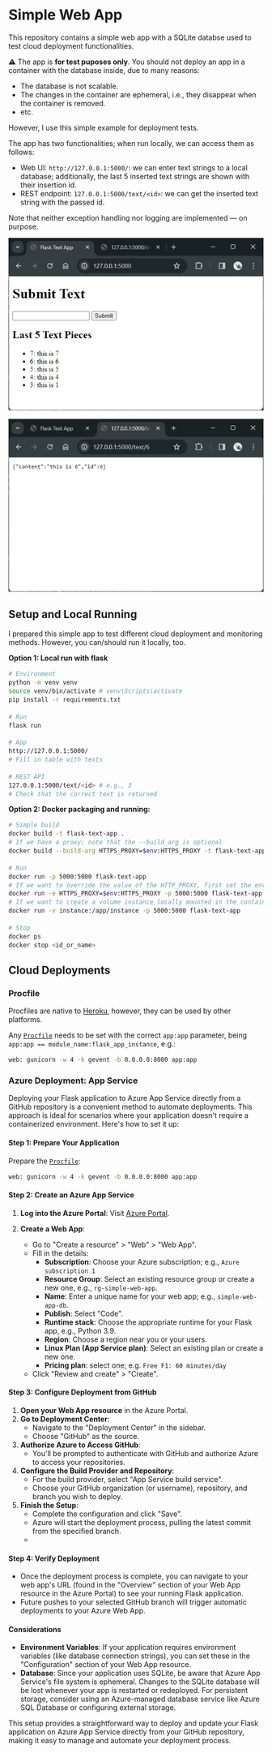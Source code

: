 # Simple Web App

This repository contains a simple web app with a SQLite databse used to test cloud deployment functionalities.

:warning: The app is **for test puposes only**. You should not deploy an app in a container with the database inside, due to many reasons:

- The database is not scalable.
- The changes in the container are ephemeral, i.e., they disappear when the container is removed.
- etc.

However, I use this simple example for deployment tests.

The app has two functionalities; when run locally, we can access them as follows:

- Web UI: `http://127.0.0.1:5000/`: we can enter text strings to a local database; additionally, the last 5 inserted text strings are shown with their insertion id.
- REST endpoint: `127.0.0.1:5000/text/<id>`: we can get the inserted text string with the passed id.

Note that neither exception handling nor logging are implemented &mdash; on purpose.

![Simple Web App: Insert entries to a DB](./assets/simple_web_app_db.jpg)

![Simple Web App: REAST API call](./assets/simple_web_app_rest.jpg)

## Setup and Local Running

I prepared this simple app to test different cloud deployment and monitoring methods. However, you can/should run it locally, too.

**Option 1: Local run with flask**

```bash
# Environment
python -m venv venv
source venv/bin/activate # venv\Scripts\activate
pip install -r requirements.txt

# Run
flask run

# App
http://127.0.0.1:5000/
# Fill in table with texts

# REST API
127.0.0.1:5000/text/<id> # e.g., 3
# Check that the correct text is returned
```

**Option 2: Docker packaging and running:**

```bash
# Simple build
docker build -t flask-text-app .
# If we have a proxy; note that the --build_arg is optional
docker build --build-arg HTTPS_PROXY=$env:HTTPS_PROXY -t flask-text-app .

# Run
docker run -p 5000:5000 flask-text-app
# If we want to override the value of the HTTP_PROXY, first set the environment variable, then:
docker run -e HTTPS_PROXY=$env:HTTPS_PROXY -p 5000:5000 flask-text-app
# If we want to create a volume instance locally mounted in the contained; that's where the DB is saved by default
docker run -v instance:/app/instance -p 5000:5000 flask-text-app

# Stop
docker ps
docker stop <id_or_name>
```

## Cloud Deployments

### Procfile

Procfiles are native to [Heroku](https://www.heroku.com/), however, they can be used by other platforms.

Any [`Procfile`](./Procfile) needs to be set with the correct `app:app` parameter, being `app:app == module_name:flask_app_instance`, e.g.:

```bash
web: gunicorn -w 4 -k gevent -b 0.0.0.0:8000 app:app
```

### Azure Deployment: App Service

Deploying your Flask application to Azure App Service directly from a GitHub repository is a convenient method to automate deployments. This approach is ideal for scenarios where your application doesn't require a containerized environment. Here's how to set it up:

#### Step 1: Prepare Your Application

Prepare the [`Procfile`](./Procfile):

```bash
web: gunicorn -w 4 -k gevent -b 0.0.0.0:8000 app:app
```

#### Step 2: Create an Azure App Service

1. **Log into the Azure Portal**: Visit [Azure Portal](https://portal.azure.com/).
2. **Create a Web App**:

   - Go to "Create a resource" > "Web" > "Web App".
   - Fill in the details:
     - **Subscription**: Choose your Azure subscription; e.g., `Azure subscription 1`
     - **Resource Group**: Select an existing resource group or create a new one, e.g., `rg-simple-web-app`.
     - **Name**: Enter a unique name for your web app; e.g., `simple-web-app-db`.
     - **Publish**: Select "Code".
     - **Runtime stack**: Choose the appropriate runtime for your Flask app, e.g., Python 3.9.
     - **Region**: Choose a region near you or your users.
     - **Linux Plan (App Service plan)**: Select an existing plan or create a new one.
     - **Pricing plan**: select one; e.g. `Free F1: 60 minutes/day`
   - Click "Review and create" > "Create".

#### Step 3: Configure Deployment from GitHub

1. **Open your Web App resource** in the Azure Portal.
2. **Go to Deployment Center**:
   - Navigate to the "Deployment Center" in the sidebar.
   - Choose "GitHub" as the source.
3. **Authorize Azure to Access GitHub**:
   - You'll be prompted to authenticate with GitHub and authorize Azure to access your repositories.
4. **Configure the Build Provider and Repository**:
   - For the build provider, select "App Service build service".
   - Choose your GitHub organization (or username), repository, and branch you wish to deploy.
5. **Finish the Setup**:
   - Complete the configuration and click "Save".
   - Azure will start the deployment process, pulling the latest commit from the specified branch.
   - 

#### Step 4: Verify Deployment

- Once the deployment process is complete, you can navigate to your web app's URL (found in the "Overview" section of your Web App resource in the Azure Portal) to see your running Flask application.
- Future pushes to your selected GitHub branch will trigger automatic deployments to your Azure Web App.

#### Considerations

- **Environment Variables**: If your application requires environment variables (like database connection strings), you can set these in the "Configuration" section of your Web App resource.
- **Database**: Since your application uses SQLite, be aware that Azure App Service's file system is ephemeral. Changes to the SQLite database will be lost whenever your app is restarted or redeployed. For persistent storage, consider using an Azure-managed database service like Azure SQL Database or configuring external storage.

This setup provides a straightforward way to deploy and update your Flask application on Azure App Service directly from your GitHub repository, making it easy to manage and automate your deployment process.


